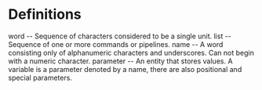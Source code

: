# Definitions

word -- Sequence of characters considered to be a single unit.
list -- Sequence of one or more commands or pipelines.
name -- A word consisting only of alphanumeric characters and underscores.
        Can not begin with a numeric character.
parameter -- An entity that stores values.
             A variable is a parameter denoted by a name,
             there are also positional and special parameters.
